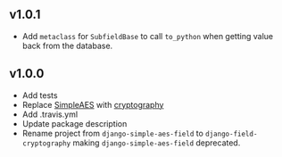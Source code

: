 ## v1.0.1

 - Add `metaclass` for `SubfieldBase` to call `to_python` when getting value
 back from the database.


## v1.0.0

 - Add tests
 - Replace [SimpleAES](https://github.com/nvie/SimpleAES) with
[cryptography](https://github.com/pyca/cryptography)
 - Add .travis.yml
 - Update package description
 - Rename project from `django-simple-aes-field` to `django-field-cryptography`
making `django-simple-aes-field` deprecated.
